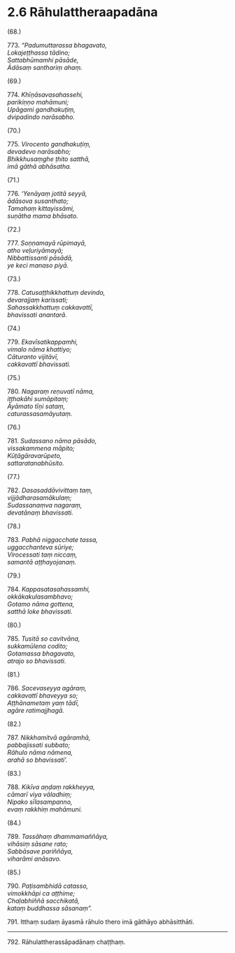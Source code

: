 

# 2.6 Rāhulattheraapadāna



(68.)

773\. _“Padumuttarassa bhagavato,_  
_Lokajeṭṭhassa tādino;_  
_Sattabhūmamhi pāsāde,_  
_Ādāsaṃ santhariṃ ahaṃ._  


(69.)

774\. _Khīṇāsavasahassehi,_  
_parikiṇṇo mahāmuni;_  
_Upāgami gandhakuṭiṃ,_  
_dvipadindo narāsabho._  


(70.)

775\. _Virocento gandhakuṭiṃ,_  
_devadevo narāsabho;_  
_Bhikkhusaṃghe ṭhito satthā,_  
_imā gāthā abhāsatha._  


(71.)

776\. _‘Yenāyaṃ jotitā seyyā,_  
_ādāsova susanthato;_  
_Tamahaṃ kittayissāmi,_  
_suṇātha mama bhāsato._  


(72.)

777\. _Soṇṇamayā rūpimayā,_  
_atho veḷuriyāmayā;_  
_Nibbattissanti pāsādā,_  
_ye keci manaso piyā._  


(73.)

778\. _Catusaṭṭhikkhattuṃ devindo,_  
_devarajjaṃ karissati;_  
_Sahassakkhattuṃ cakkavattī,_  
_bhavissati anantarā._  


(74.)

779\. _Ekavīsatikappamhi,_  
_vimalo nāma khattiyo;_  
_Cāturanto vijitāvī,_  
_cakkavattī bhavissati._  


(75.)

780\. _Nagaraṃ reṇuvatī nāma,_  
_iṭṭhakāhi sumāpitaṃ;_  
_Āyāmato tīṇi sataṃ,_  
_caturassasamāyutaṃ._  


(76.)

781\. _Sudassano nāma pāsādo,_  
_vissakammena māpito;_  
_Kūṭāgāravarūpeto,_  
_sattaratanabhūsito._  


(77.)

782\. _Dasasaddāvivittaṃ taṃ,_  
_vijjādharasamākulaṃ;_  
_Sudassanaṃva nagaraṃ,_  
_devatānaṃ bhavissati._  


(78.)

783\. _Pabhā niggacchate tassa,_  
_uggacchanteva sūriye;_  
_Virocessati taṃ niccaṃ,_  
_samantā aṭṭhayojanaṃ._  


(79.)

784\. _Kappasatasahassamhi,_  
_okkākakulasambhavo;_  
_Gotamo nāma gottena,_  
_satthā loke bhavissati._  


(80.)

785\. _Tusitā so cavitvāna,_  
_sukkamūlena codito;_  
_Gotamassa bhagavato,_  
_atrajo so bhavissati._  


(81.)

786\. _Sacevaseyya agāraṃ,_  
_cakkavattī bhaveyya so;_  
_Aṭṭhānametaṃ yaṃ tādī,_  
_agāre ratimajjhagā._  


(82.)

787\. _Nikkhamitvā agāramhā,_  
_pabbajissati subbato;_  
_Rāhulo nāma nāmena,_  
_arahā so bhavissati’._  


(83.)

788\. _Kikīva aṇḍaṃ rakkheyya,_  
_cāmarī viya vāladhiṃ;_  
_Nipako sīlasampanno,_  
_evaṃ rakkhiṃ mahāmuni._  


(84.)

789\. _Tassāhaṃ dhammamaññāya,_  
_vihāsiṃ sāsane rato;_  
_Sabbāsave pariññāya,_  
_viharāmi anāsavo._  


(85.)

790\. _Paṭisambhidā catasso,_  
_vimokkhāpi ca aṭṭhime;_  
_Chaḷabhiññā sacchikatā,_  
_kataṃ buddhassa sāsanaṃ”._  


791\. Itthaṃ sudaṃ āyasmā rāhulo thero imā gāthāyo abhāsitthāti.

---

792\. Rāhulattherassāpadānaṃ chaṭṭhaṃ.





